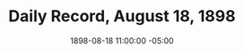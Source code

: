 ---
title: Daily Record, August 18, 1898
date: 1898-08-18 11:00:00 -05:00
primary_image: "/uploads/archive_previews/1898-08-18.jpg"
file: "/uploads/archive_pdfs/1898-08-18.pdf"
layout: item
---
